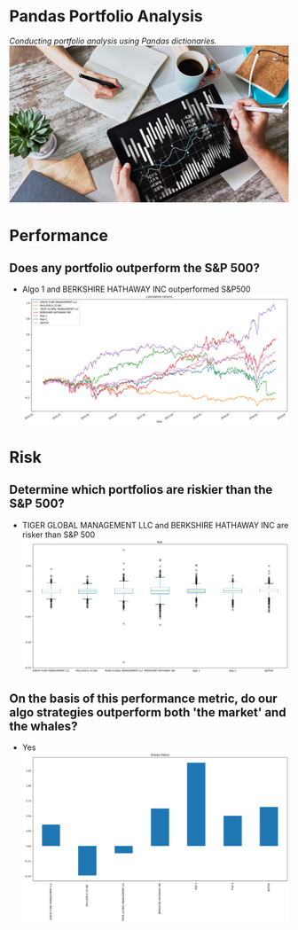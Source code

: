# Pandas Portfolio Analysis
_Conducting portfolio analysis using Pandas dictionaries._ 
![](portfolio-analysis.png)

# Performance
##  Does any portfolio outperform the S&P 500?
- Algo 1 and BERKSHIRE HATHAWAY INC outperformed S&P500
![](2.png)

# Risk
## Determine which portfolios are riskier than the S&P 500?
- TIGER GLOBAL MANAGEMENT LLC and BERKSHIRE HATHAWAY INC are risker than S&P 500
![](3.png)

## On the basis of this performance metric, do our algo strategies outperform both 'the market' and the whales? 
- Yes
![](4.png)

 
